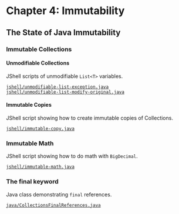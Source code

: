 # Chapter 4: Immutability

## The State of Java Immutability

### Immutable Collections

#### Unmodifiable Collections

JShell scripts of unmodifiable `List<T>` variables.

[`jshell/unmodifiable-list-exception.java`](jshell/unmodifiable-list-exception.java)  
[`jshell/unmodifiable-list-modify-original.java`](jshell/unmodifiable-list-modify-original.java)

#### Immutable Copies

JShell script showing how to create immutable copies of Collections.

[`jshell/immutable-copy.java`](jshell/immutable-copy.java)


### Immutable Math

JShell script showing how to do math with `BigDecimal`.

[`jshell/immutable-math.java`](jshell/immutable-math.java)


### The final keyword

Java class demonstrating `final` references.

[`java/CollectionsFinalReferences.java`](java/CollectionsFinalReferences.java)
